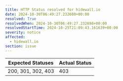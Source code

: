 ```yaml
---
title: HTTP Status resolved for hidewall.io
date: 2024-10-30T06:49:27.232680+00:00
resolved: True
resolvedWhen: 2024-10-30T06:49:27.232698+00:00
resolvedStartTime: 2024-10-25T21:09:43.161639+00:00
severity: notice
affected:
  - hidewall.io
section: issue
---
```


| Expected Statuses | Actual Status  |
|-------------------|----------------|
| 200, 301, 302, 403 | 403 |
